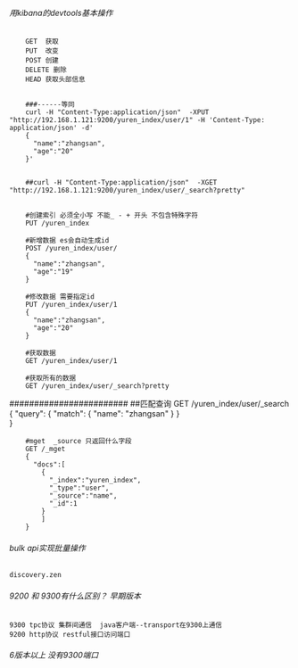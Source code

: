 ###### 用kibana的devtools基本操作

        GET  获取
        PUT  改变
        POST 创建
        DELETE 删除
        HEAD 获取头部信息
        
        
        ###------等同
        curl -H "Content-Type:application/json"  -XPUT "http://192.168.1.121:9200/yuren_index/user/1" -H 'Content-Type: application/json' -d'
        {
          "name":"zhangsan",
          "age":"20"
        }'
        
         
        ##curl -H "Content-Type:application/json"  -XGET "http://192.168.1.121:9200/yuren_index/user/_search?pretty"
        
        
        #创建索引 必须全小写 不能_ - + 开头 不包含特殊字符
        PUT /yuren_index
        
        #新增数据 es会自动生成id
        POST /yuren_index/user/
        {
          "name":"zhangsan",
          "age":"19"
        }
        
        #修改数据 需要指定id
        PUT /yuren_index/user/1
        {
          "name":"zhangsan",
          "age":"20"
        }
     
        #获取数据
        GET /yuren_index/user/1
        
        #获取所有的数据
        GET /yuren_index/user/_search?pretty
       



########################
        ##匹配查询
        GET /yuren_index/user/_search
        {
          "query": {
            "match": {
              "name": "zhangsan"
            }
          }  
        }
        
        
        #mget  _source 只返回什么字段
        GET /_mget
        {
          "docs":[
            {
              "_index":"yuren_index",
              "_type":"user",
              "_source":"name",
              "_id":1
            }
            ]
        } 
         
            
###### bulk api实现批量操作



    discovery.zen

###### 9200 和 9300有什么区别？ 早期版本
    9300 tpc协议 集群间通信  java客户端--transport在9300上通信
    9200 http协议 restful接口访问端口

    
###### 6版本以上 没有9300端口